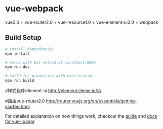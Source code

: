 # vue-webpack

vue2.0 + vue-router2.0 + vue-resource1.0 + vue-element-ui2.0 + webpack

## Build Setup

``` bash
# install dependencies
npm install

# serve with hot reload at localhost:8080
npm run dev

# build for production with minification
npm run build
```
#样式组件element-ui
http://element.eleme.io/#/

#路由vue-router2.0
http://router.vuejs.org/en/essentials/getting-started.html 

For detailed explanation on how things work, checkout the [guide](http://vuejs-templates.github.io/webpack/) and [docs for vue-loader](http://vuejs.github.io/vue-loader).
